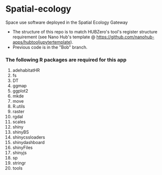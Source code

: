 # Spatial-ecology
Space use software deployed in the Spatial Ecology Gateway

* The structure of this repo is to match HUBZero's tool's register structure
requirement (see Nano Hub's template @
https://github.com/nanohub-apps/hubtooljupytertemplate).
* Previous code is in the "Bob" branch.

### The following R packages are required for this app
1. adehabitatHR
2. fs
3. DT
4. ggmap
5. ggplot2
6. mkde
7. move
8. R.utils
9. raster
10. rgdal
11. scales
12. shiny
13. shinyBS
14. shinycssloaders
15. shinydashboard
16. shinyFiles
17. shinyjs
18. sp
19. stringr
20. tools
